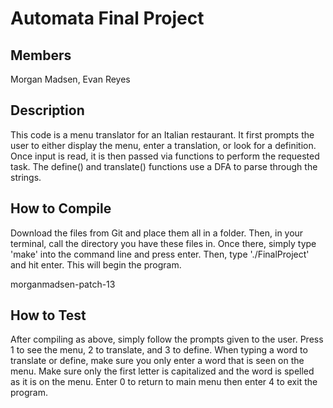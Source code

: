 # Automata Final Project
## Members
Morgan Madsen, Evan Reyes

## Description
This code is a menu translator for an Italian restaurant. It first prompts the user to either display the menu, enter a translation, or look for a definition. Once input is read, it is then passed via functions to perform the requested task. The define() and translate() functions use a DFA to parse through the strings. 

## How to Compile
Download the files from Git and place them all in a folder. Then, in your terminal, call the directory you have these files in. Once there, simply type 'make' into the command line and press enter. Then, type './FinalProject' and hit enter. This will begin the program.

 morganmadsen-patch-13
## How to Test
After compiling as above, simply follow the prompts given to the user. Press 1 to see the menu, 2 to translate, and 3 to define. When typing a word to translate or define, make sure you only enter a word that is seen on the menu. Make sure only the first letter is capitalized and the word is spelled as it is on the menu. Enter 0 to return to main menu then enter 4 to exit the program. 
